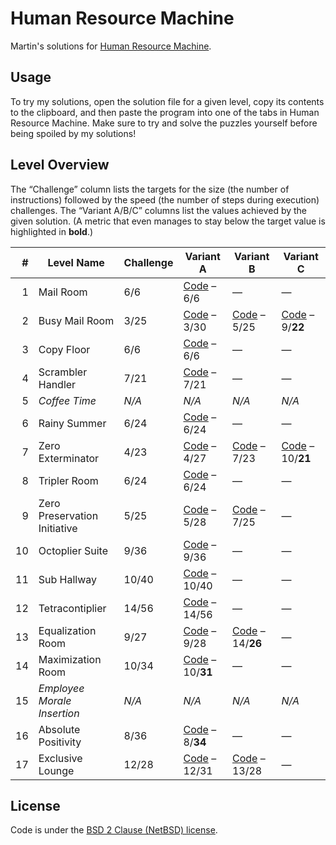 # Human Resource Machine

Martin's solutions for [Human Resource Machine](http://tomorrowcorporation.com/humanresourcemachine).

## Usage

To try my solutions, open the solution file for a given level, copy its contents to the clipboard, and then paste the program into one of the tabs in Human Resource Machine. Make sure to try and solve the puzzles yourself before being spoiled by my solutions!

## Level Overview

The “Challenge” column lists the targets for the size (the number of instructions) followed by the speed (the number of steps during execution) challenges. The “Variant A/B/C” columns list the values achieved by the given solution. (A metric that even manages to stay below the target value is highlighted in **bold**.)

| # | Level Name | Challenge | Variant A | Variant B | Variant C |
| ---: | --- | --- | --- | --- | --- |
| 1 | Mail Room | 6/6 | [Code][01a] – 6/6 | — | — |
| 2 | Busy Mail Room | 3/25 | [Code][02a] – 3/30| [Code][02b] – 5/25 | [Code][02c] – 9/**22** |
| 3 | Copy Floor | 6/6 | [Code][03a] – 6/6 | — | — |
| 4 | Scrambler Handler | 7/21 | [Code][04a] – 7/21 | — | — |
| 5 | *Coffee Time* | *N/A* | *N/A* | *N/A* | *N/A* |
| 6 | Rainy Summer | 6/24 | [Code][06a] – 6/24 | — | — |
| 7 | Zero Exterminator | 4/23 | [Code][07a] – 4/27 | [Code][07b] – 7/23 | [Code][07c] – 10/**21** |
| 8 | Tripler Room | 6/24 | [Code][08a] – 6/24 | — | — |
| 9 | Zero Preservation Initiative | 5/25 | [Code][09a] – 5/28 | [Code][09b] – 7/25 | — |
| 10 | Octoplier Suite | 9/36 | [Code][10a] – 9/36 | — | — |
| 11 | Sub Hallway | 10/40 | [Code][11a] – 10/40 | — | — |
| 12 | Tetracontiplier | 14/56 | [Code][12a] – 14/56 | — | — |
| 13 | Equalization Room | 9/27 | [Code][13a] – 9/28 | [Code][13b] – 14/**26** | — |
| 14 | Maximization Room | 10/34 | [Code][14a] – 10/**31** | — | — |
| 15 | *Employee Morale Insertion* | *N/A* | *N/A* | *N/A* | *N/A* |
| 16 | Absolute Positivity | 8/36 | [Code][16a] – 8/**34** | — | — |
| 17 | Exclusive Lounge | 12/28 | [Code][17a] – 12/31 | [Code][17b] – 13/28 | — |

[01a]: level-01/01a.txt
[02a]: level-02/02a.txt
[02b]: level-02/02b.txt
[02c]: level-02/02c.txt
[03a]: level-03/03a.txt
[04a]: level-04/04a.txt
[06a]: level-06/06a.txt
[07a]: level-07/07a.txt
[07b]: level-07/07b.txt
[07c]: level-07/07c.txt
[08a]: level-08/08a.txt
[09a]: level-09/09a.txt
[09b]: level-09/09b.txt
[10a]: level-10/10a.txt
[11a]: level-11/11a.txt
[12a]: level-12/12a.txt
[13a]: level-13/13a.txt
[13b]: level-13/13b.txt
[14a]: level-14/14a.txt
[16a]: level-16/16a.txt
[17a]: level-17/17a.txt
[17b]: level-17/17b.txt

## License

Code is under the [BSD 2 Clause (NetBSD) license](LICENSE.txt).
